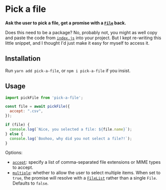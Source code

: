 # Pick a file

**Ask the user to pick a file, get a promise with a [`File`](https://developer.mozilla.org/en-US/docs/Web/API/File) back.**

Does this need to be a package? No, probably not, you might as well copy and paste the code from
[`index.js`](src/index.js) into your project. But I kept re-writing this little snippet, and I
thought I'd just make it easy for myself to access it.

## Installation

Run `yarn add pick-a-file`, or `npm i pick-a-file` if you insist.

## Usage

```js
import pickFile from 'pick-a-file';

const file = await pickFile({
  accept: ".csv",
});

if (file) {
  console.log(`Nice, you selected a file: ${file.name}`);
} else {
  console.log(`Boohoo, why did you not select a file?!`);
}
```

Options:

- [`accept`](https://developer.mozilla.org/en-US/docs/Web/HTML/Element/input/file#accept): specify a list of comma-separated file extensions or MIME types to accept.
- [`multiple`](https://developer.mozilla.org/en-US/docs/Web/HTML/Element/input/file#multiple): whether to allow the user to select multiple items. When set to `true`, the promise will resolve with a [`FileList`](https://developer.mozilla.org/en-US/docs/Web/API/FileList) rather than a single `File`. Defaults to `false`.
